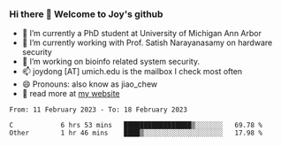 ### Hi there 👋 Welcome to Joy's github

- 🔭 I’m currently a PhD student at University of Michigan Ann Arbor
- 🌱 I’m currently working with Prof. Satish Narayanasamy on hardware security
- 👯 I’m working on bioinfo related system security. 
- 📫 joydong [AT] umich.edu is the mailbox I check most often
- 😄 Pronouns: also know as jiao_chew
- 💬 read more at [my website](https://joydddd.github.io/)
<!--START_SECTION:waka-->

```text
From: 11 February 2023 - To: 18 February 2023

C            6 hrs 53 mins   █████████████████▒░░░░░░░   69.78 %
Other        1 hr 46 mins    ████▒░░░░░░░░░░░░░░░░░░░░   17.98 %
```

<!--END_SECTION:waka-->
